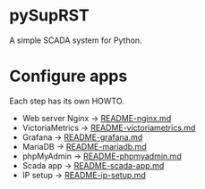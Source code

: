 # pySupRST

A simple SCADA system for Python.

# Configure apps

Each step has its own HOWTO.

- Web server Nginx -> [README-nginx.md](README-nginx.md)
- VictoriaMetrics -> [README-victoriametrics.md](README-victoriametrics.md)
- Grafana -> [README-grafana.md](README-grafana.md)
- MariaDB -> [README-mariadb.md](README-mariadb.md)
- phpMyAdmin -> [README-phpmyadmin.md](README-phpmyadmin.md)
- Scada app -> [README-scada-app.md](README-scada-app.md)
- IP setup -> [README-ip-setup.md](README-ip-setup.md)

